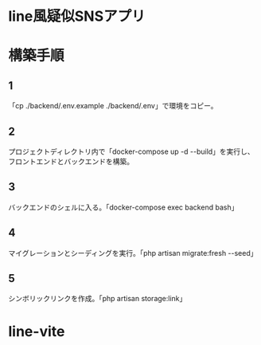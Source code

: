 # line風疑似SNSアプリ

# 構築手順

## 1
「cp ./backend/.env.example ./backend/.env」で環境をコピー。
## 2   
プロジェクトディレクトリ内で「docker-compose up -d --build」を実行し、フロントエンドとバックエンドを構築。
## 3
バックエンドのシェルに入る。「docker-compose exec backend bash」
## 4
マイグレーションとシーディングを実行。「php artisan migrate:fresh --seed」
## 5
シンボリックリンクを作成。「php artisan storage:link」

# line-vite
